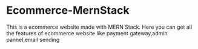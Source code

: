 # Ecommerce-MernStack
This is a ecommerce website made with MERN Stack. Here you can get all the features of ecommerce website like payment gateway,admin pannel,email sending
